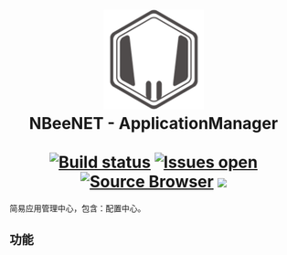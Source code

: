 <h1 align="center">
    <img src="/docs/images/logo.png" alt="NBeeNET" width="175"/>
    <br>
    NBeeNET - ApplicationManager
    <br>
    <br>
    <a href="#" rel="nofollow"><img src="https://ci.appveyor.com/api/projects/status/8ypr7527dnao04yr/branch/develop?svg=true" alt="Build status" data-canonical-src="https://ci.appveyor.com/api/projects/status/8ypr7527dnao04yr/branch/Framework?svg=true" style="max-width:100%;"></a>
<a href="#" rel="nofollow"><img src="https://img.shields.io/github/issues-raw/JimBobSquarePants/imageprocessor.svg" alt="Issues open" style="max-width:100%;"></a>
<a href="#" rel="nofollow"><img src="https://img.shields.io/badge/Browse-Source-green.svg" alt="Source Browser" style="max-width:100%;"></a>
<a href="#" rel="nofollow"><img src="https://badges.gitter.im/Join%20Chat.svg" style="max-width:100%;"></a> 
</h1>

简易应用管理中心，包含：配置中心。

## 功能
